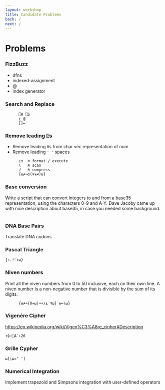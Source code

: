 ```yaml
---
layout: workshop
title: Candidate Problems
back: /
next: /
---
```


# Problems

### FizzBuzz
- dfns
- indexed-assignment
- @
- index generator

### Search and Replace

```APL
      ⎕R ⎕S 
      ⍷ @
      []←
```

### Remove leading ⍰s

- Remove leading `0`s from char vec representation of num
- Remove leading `' '` spaces

```APL
      ⍎⍕  ⍝ format / execute
      \   ⍝ scan
      ⌿   ⍝ compress
      {⍵⌿⍨⍺(∨⍀≠)⍵}
```

### Base conversion
Write a script that can convert integers to and from a base35 representation, using the characters 0-9 and A-Y. Dave Jacoby came up with nice description about base35, in case you needed some background.

```APL
```

### DNA Base Pairs
Translate DNA codons

### Pascal Triangle
`{∘.!⍨⍳⍵}`

### Niven numbers
Print all the niven numbers from 0 to 50 inclusive, each on their own line. A niven number is a non-negative number that is divisible by the sum of its digits.

```APL
      {w⌿⍨{0=⍵|⍨+/⍎¨⍕⍵}¨w←⍳⍵}
```

### Vigenère Cipher
https://en.wikipedia.org/wiki/Vigen%C3%A8re_cipher#Description

`↑⌽∘⎕A¨⍳26`

### Grille Cypher
`⍵[⍸⍵=' ']`

### Numerical Integration
Implement trapezoid and Simpsons integration with user-defined operators
